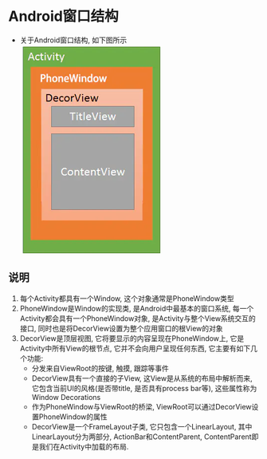 # Android窗口结构

* 关于Android窗口结构, 如下图所示  
![窗口结构](1.1.窗口结构.png)

## 说明
1. 每个Activity都具有一个Window,  这个对象通常是PhoneWindow类型
2. PhoneWindow是Window的实现类, 是Android中最基本的窗口系统, 每一个Activity都会具有一个PhoneWindow对象, 是Activity与整个View系统交互的接口, 同时也是将DecorView设置为整个应用窗口的根View的对象
3. DecorView是顶层视图, 它将要显示的内容呈现在PhoneWindow上, 它是Activity中所有View的根节点, 它并不会向用户呈现任何东西, 它主要有如下几个功能:
    * 分发来自ViewRoot的按键, 触摸, 跟踪等事件
    * DecorView具有一个直接的子View, 这View是从系统的布局中解析而来, 它包含当前UI的风格(是否带title, 是否具有process bar等), 这些属性称为Window Decorations
    * 作为PhoneWindow与ViewRoot的桥梁, ViewRoot可以通过DecorView设置PhoneWindow的属性
    * DecorView是一个FrameLayout子类, 它只包含一个LinearLayout, 其中LinearLayout分为两部分, ActionBar和ContentParent, ContentParent即是我们在Activity中加载的布局.